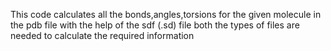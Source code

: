 This code calculates all the bonds,angles,torsions for the given molecule in the pdb file with the help of the sdf (.sd) file
both the types of files are needed to calculate the required information
